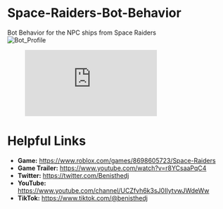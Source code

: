 # Space-Raiders-Bot-Behavior
Bot Behavior for the NPC ships from Space Raiders<br/>
![Bot_Profile](https://github.com/Benja-Pauls/Space-Raiders-Bot-Behavior/assets/73416124/be6e3b57-bcd8-4457-8c85-35cafd23c002)

<figure class="video_container">
  <iframe src="https://twitter.com/i/status/1586574414933549058" frameborder="0" allowfullscreen="true"> </iframe>
</figure>

# Helpful Links
- **Game:** https://www.roblox.com/games/8698605723/Space-Raiders
- **Game Trailer:** https://www.youtube.com/watch?v=r8YCsaaPqC4
- **Twitter:** https://twitter.com/Benisthedj
- **YouTube:** https://www.youtube.com/channel/UCZfvh6k3sJ0IIytvwJWdeWw
- **TikTok:** https://www.tiktok.com/@benisthedj
